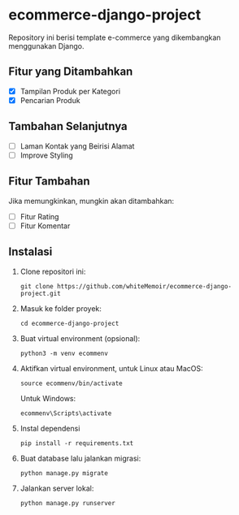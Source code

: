 # ecommerce-django-project

Repository ini berisi template e-commerce yang dikembangkan menggunakan Django.

## Fitur yang Ditambahkan

 - [x] Tampilan Produk per Kategori
 - [x] Pencarian Produk

## Tambahan Selanjutnya

- [ ] Laman Kontak yang Beirisi Alamat
- [ ] Improve Styling

## Fitur Tambahan

Jika memungkinkan, mungkin akan ditambahkan:

- [ ] Fitur Rating
- [ ] Fitur Komentar

## Instalasi

1. Clone repositori ini:

     ```
     git clone https://github.com/whiteMemoir/ecommerce-django-project.git
     ```
2. Masuk ke folder proyek:

    ```
    cd ecommerce-django-project
    ```
3. Buat virtual environment (opsional):

    ```
    python3 -m venv ecommenv
    ```
4. Aktifkan virtual environment, untuk Linux atau MacOS:

    ```
    source ecommenv/bin/activate
    ```
    Untuk Windows:

    ```
    ecommenv\Scripts\activate
    ```
5. Instal dependensi

    ```
    pip install -r requirements.txt
    ```
6. Buat database lalu jalankan migrasi:
    ```
    python manage.py migrate
    ```
7. Jalankan server lokal:
    ```
    python manage.py runserver
    ```
